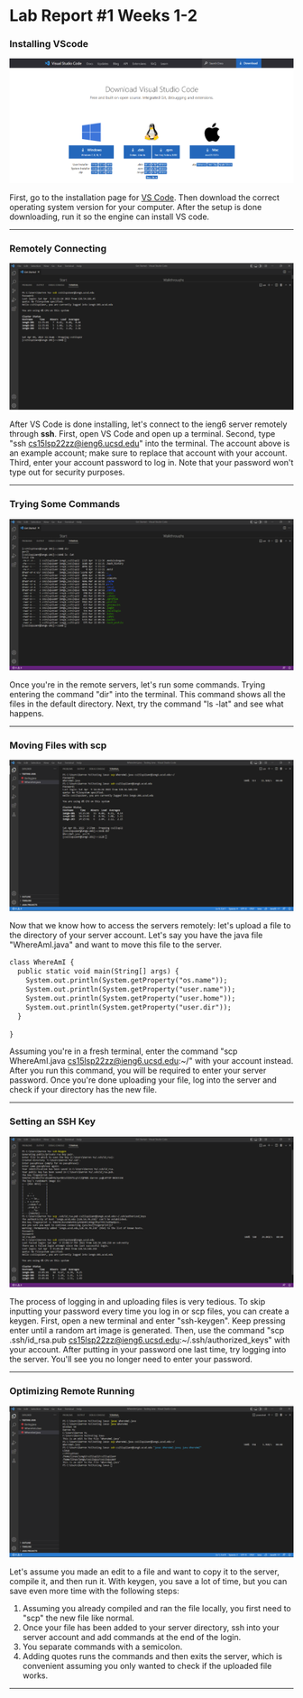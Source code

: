 # Lab Report #1 Weeks 1-2


### Installing VScode

![image](vscode.png)

First, go to the installation page for [VS Code](https://code.visualstudio.com/download). Then download the correct operating system version for your computer. After the setup is done downloading, run it so the engine can install VS code.

---
### Remotely Connecting

![image](remote.png)

After VS Code is done installing, let's connect to the ieng6 server remotely through **ssh**. First, open VS Code and open up a terminal. Second, type "ssh cs15lsp22zz@ieng6.ucsd.edu" into the terminal. The account above is an example account; make sure to replace that account with your account. Third, enter your account password to log in. Note that your password won't type out for security purposes.

---
### Trying Some Commands

![image](command.png)

Once you're in the remote servers, let's run some commands. Trying entering the command "dir" into the terminal. This command shows all the files in the default directory. Next, try the command "ls -lat" and see what happens.

---
### Moving Files with scp

![image](scp.png)

Now that we know how to access the servers remotely: let's upload a file to the directory of your server account. Let's say you have the java file "WhereAmI.java" and want to move this file to the server.

```
class WhereAmI {
  public static void main(String[] args) {
    System.out.println(System.getProperty("os.name"));
    System.out.println(System.getProperty("user.name"));
    System.out.println(System.getProperty("user.home"));
    System.out.println(System.getProperty("user.dir"));
  }

}
```

Assuming you're in a fresh terminal, enter the command "scp WhereAmI.java cs15lsp22zz@ieng6.ucsd.edu:~/" with your account instead. After you run this command, you will be required to enter your server password. Once you're done uploading your file, log into the server and check if your directory has the new file.

---
### Setting an SSH Key

![image](keygen.png)

The process of logging in and uploading files is very tedious. To skip inputting your password every time you log in or scp files, you can create a keygen. First, open a new terminal and enter "ssh-keygen". Keep pressing enter until a random art image is generated. Then, use the command "scp .ssh/id_rsa.pub cs15lsp22zz@ieng6.ucsd.edu:~/.ssh/authorized_keys" with your account. After putting in your password one last time, try logging into the server. You'll see you no longer need to enter your password.

---
### Optimizing Remote Running

![image](method.png)

Let's assume you made an edit to a file and want to copy it to the server, compile it, and then run it. With keygen, you save a lot of time, but you can save even more time with the following steps:

1. Assuming you already compiled and ran the file locally, you first need to "scp" the new file like normal.
2. Once your file has been added to your server directory, ssh into your server account and add commands at the end of the login.
3. You separate commands with a semicolon.
4. Adding quotes runs the commands and then exits the server, which is convenient assuming you only wanted to check if the uploaded file works.

---
